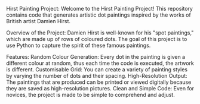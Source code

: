 Hirst Painting Project:
Welcome to the Hirst Painting Project! This repository contains code that generates artistic dot paintings inspired by the works of British artist Damien Hirst.

Overview of the Project: 
Damien Hirst is well-known for his "spot paintings," which are made up of rows of coloured dots. The goal of this project is to use Python to capture the spirit of these famous paintings.

Features:
Random Colour Generation: Every dot in the painting is given a different colour at random, thus each time the code is executed, the artwork is different.
Customisable Grid: You can create a variety of painting styles by varying the number of dots and their spacing.
High-Resolution Output: The paintings that are produced can be printed or viewed digitally because they are saved as high-resolution pictures.
Clean and Simple Code: Even for novices, the project is made to be simple to comprehend and adjust.
